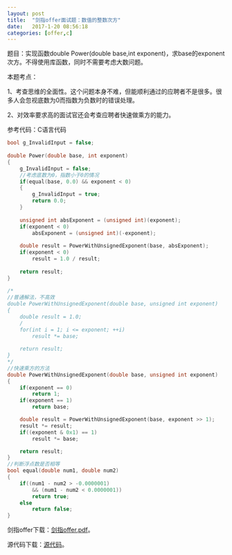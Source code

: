 ```yaml
---
layout:	post
title:	"剑指offer面试题：数值的整数次方"
date:	2017-1-20 08:56:18
categories:	[offer,c]
---
```


题目：实现函数double Power(double base,int exponent)，求base的exponent次方。不得使用库函数，同时不需要考虑大数问题。

本题考点：

1、考查思维的全面性。这个问题本身不难，但能顺利通过的应聘者不是很多。很多人会忽视底数为0而指数为负数时的错误处理。

2、对效率要求高的面试官还会考查应聘者快速做乘方的能力。

参考代码：C语言代码

```c
bool g_InvalidInput = false;
 
double Power(double base, int exponent)
{
    g_InvalidInput = false;
 	//考虑底数为0，指数小于0的情况
    if(equal(base, 0.0) && exponent < 0)
    {
        g_InvalidInput = true;
        return 0.0;
    }
 
    unsigned int absExponent = (unsigned int)(exponent);
    if(exponent < 0)
        absExponent = (unsigned int)(-exponent);
 
    double result = PowerWithUnsignedExponent(base, absExponent);
    if(exponent < 0)
        result = 1.0 / result;
 
    return result;
}
 
/*
//普通解法，不高效
double PowerWithUnsignedExponent(double base, unsigned int exponent)
{
    double result = 1.0;
    /
    for(int i = 1; i <= exponent; ++i)
        result *= base;
 
    return result;
}
*/
//快速乘方的方法
double PowerWithUnsignedExponent(double base, unsigned int exponent)
{
    if(exponent == 0)
        return 1;
    if(exponent == 1)
        return base;

    double result = PowerWithUnsignedExponent(base, exponent >> 1);
    result *= result;
    if((exponent & 0x1) == 1)
        result *= base;

    return result;
}
//判断浮点数是否相等
bool equal(double num1, double num2)
{
    if((num1 - num2 > -0.0000001)
        && (num1 - num2 < 0.0000001))
        return true;
    else
        return false;
}
```

剑指offer下载：[剑指offer.pdf](https://raw.githubusercontent.com/cofire/cofire.github.io/master/source/剑指offer.pdf "剑指offer.pdf")。

源代码下载：[源代码](https://raw.githubusercontent.com/cofire/cofire.github.io/master/source/剑指offer源代码.zip "剑指offer源代码")。